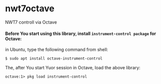 # nwt7octave
NWT7 controll via Octave


#### Before You start using this library, install ```instrument-control package``` for Octave:
in Ubuntu, type the following command from shell:

```$ sudo apt install octave-instrument-control```

The, after You start Yuor session in Octave, load the above library:

```octave:1> pkg load instrument-control```
